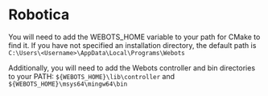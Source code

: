 # Robotica

You will need to add the WEBOTS_HOME variable to your path for CMake to find it.
If you have not specified an installation directory, the default path is
`C:\Users\<Username>\AppData\Local\Programs\Webots`

Additionally, you will need to add the Webots controller and bin directories to
your PATH: `${WEBOTS_HOME}\lib\controller` and
`${WEBOTS_HOME}\msys64\mingw64\bin`
